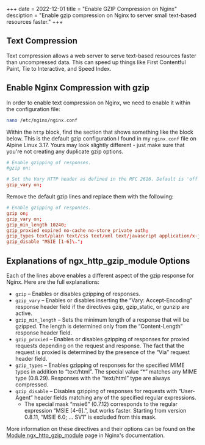 +++
date = 2022-12-01
title = "Enable GZIP Compression on Nginx"
desciption = "Enable gzip compression on Nginx to server small text-based resources faster."
+++

## Text Compression

Text compression allows a web server to serve text-based resources faster than 
uncompressed data. This can speed up things like First Contentful Paint, Tie to 
Interactive, and Speed Index.

## Enable Nginx Compression with gzip

In order to enable text compression on Nginx, we need to enable it within the 
configuration file:

```bash
nano /etc/nginx/nginx.conf
```

Within the `http` block, find the section that shows something like the block 
below. This is the default gzip configuration I found in my `nginx.conf` file on 
Alpine Linux 3.17. Yours may look slightly different - just make sure that 
you're not creating any duplicate gzip options.

```conf
# Enable gzipping of responses.
#gzip on;

# Set the Vary HTTP header as defined in the RFC 2616. Default is 'off'.
gzip_vary on;
```

Remove the default gzip lines and replace them with the following:

```conf
# Enable gzipping of responses.
gzip on;
gzip_vary on;
gzip_min_length 10240;
gzip_proxied expired no-cache no-store private auth;
gzip_types text/plain text/css text/xml text/javascript application/x-javascript application/xml;
gzip_disable "MSIE [1-6]\.";
```

## Explanations of ngx_http_gzip_module Options

Each of the lines above enables a different aspect of the gzip response for 
Nginx. Here are the full explanations:


- `gzip` –  Enables or disables gzipping of responses. 
- `gzip_vary` –  Enables or disables inserting the “Vary: Accept-Encoding” 
response header field if the directives gzip, gzip_static, or gunzip are active.
- `gzip_min_length` –  Sets the minimum length of a response that will be 
gzipped. The length is determined only from the “Content-Length” response header field.
- `gzip_proxied` –  Enables or disables gzipping of responses for proxied 
requests depending on the request and response. The fact that the request is 
proxied is determined by the presence of the “Via” request header field. 
- `gzip_types` –  Enables gzipping of responses for the specified MIME types in 
addition to “text/html”. The special value “*” matches any MIME type (0.8.29). 
Responses with the “text/html” type are always compressed.
- `gzip_disable` –  Disables gzipping of responses for requests 
with “User-Agent” header fields matching any of the specified regular 
expressions.
  - The special mask “msie6” (0.7.12) corresponds to the regular expression “MSIE 
[4-6]\.”, but works faster. Starting from version 0.8.11, “MSIE 6.0; ... SV1” is 
excluded from this mask.

More information on these directives and their options can be found on the 
[Module 
ngx_http_gzip_module](https://nginx.org/en/docs/http/ngx_http_gzip_module.html) 
page in Nginx's documentation.
